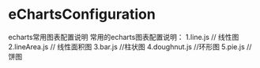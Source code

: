 # eChartsConfiguration
echarts常用图表配置说明
常用的echarts图表配置说明：
 1.line.js // 线性图
 2.lineArea.js // 线性面积图
 3.bar.js //柱状图
 4.doughnut.js //环形图
 5.pie.js // 饼图
